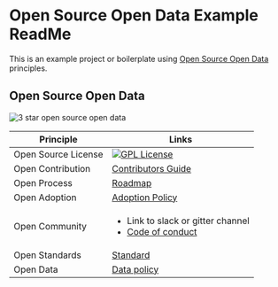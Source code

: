 # Open Source Open Data Example ReadMe

This is an example project or boilerplate using [Open Source Open Data](http://opensourceopendata.org) principles.

## Open Source Open Data

<img src="https://img.shields.io/badge/open%20source%20open%20data-%E2%98%85%E2%98%85%E2%98%85-yellowgreen.png" alt="3 star open source open data" />

| Principle | Links |
---|----
Open Source License | [![GPL License](https://img.shields.io/badge/license-GLP-blue.svg)](LICENSE)
Open Contribution |  [Contributors Guide](CONTRIBUTORS.md)
Open Process | [Roadmap](ROADMAP.md)
Open Adoption | [Adoption Policy](ADOPTION.md)
Open Community | <ul><li>Link to slack or gitter channel</li><li>[Code of conduct](https://opensource.guide/code-of-conduct/)</li>
Open Standards | [Standard](STANDARDS.md)
Open Data | [Data policy](DATA.md)

